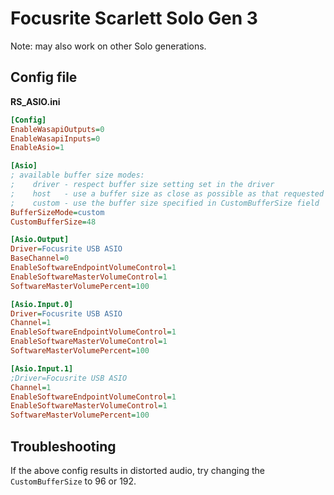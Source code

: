 # Focusrite Scarlett Solo Gen 3

Note: may also work on other Solo generations.

## Config file

**RS_ASIO.ini**

```ini
[Config]
EnableWasapiOutputs=0
EnableWasapiInputs=0
EnableAsio=1

[Asio]
; available buffer size modes:
;    driver - respect buffer size setting set in the driver
;    host   - use a buffer size as close as possible as that requested by the host application
;    custom - use the buffer size specified in CustomBufferSize field
BufferSizeMode=custom
CustomBufferSize=48

[Asio.Output]
Driver=Focusrite USB ASIO
BaseChannel=0
EnableSoftwareEndpointVolumeControl=1
EnableSoftwareMasterVolumeControl=1
SoftwareMasterVolumePercent=100

[Asio.Input.0]
Driver=Focusrite USB ASIO
Channel=1
EnableSoftwareEndpointVolumeControl=1
EnableSoftwareMasterVolumeControl=1
SoftwareMasterVolumePercent=100

[Asio.Input.1]
;Driver=Focusrite USB ASIO
Channel=1
EnableSoftwareEndpointVolumeControl=1
EnableSoftwareMasterVolumeControl=1
SoftwareMasterVolumePercent=100
```

## Troubleshooting

If the above config results in distorted audio, try changing the `CustomBufferSize` to 96 or 192.

